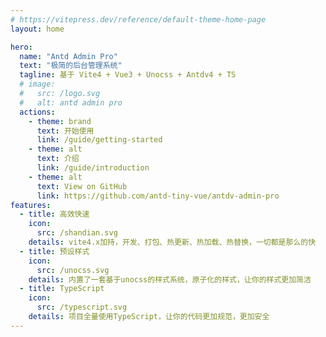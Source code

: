 ```yaml
---
# https://vitepress.dev/reference/default-theme-home-page
layout: home

hero:
  name: "Antd Admin Pro"
  text: "极简的后台管理系统"
  tagline: 基于 Vite4 + Vue3 + Unocss + Antdv4 + TS
  # image:
  #   src: /logo.svg
  #   alt: antd admin pro
  actions:
    - theme: brand
      text: 开始使用
      link: /guide/getting-started
    - theme: alt
      text: 介绍
      link: /guide/introduction
    - theme: alt
      text: View on GitHub
      link: https://github.com/antd-tiny-vue/antdv-admin-pro
features:
  - title: 高效快速
    icon: 
      src: /shandian.svg
    details: vite4.x加持，开发、打包、热更新、热加载、热替换，一切都是那么的快
  - title: 预设样式
    icon:
      src: /unocss.svg
    details: 内置了一套基于unocss的样式系统，原子化的样式，让你的样式更加简洁
  - title: TypeScript
    icon:
      src: /typescript.svg
    details: 项目全量使用TypeScript，让你的代码更加规范，更加安全
---
```


